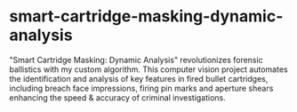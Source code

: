 # smart-cartridge-masking-dynamic-analysis
"Smart Cartridge Masking: Dynamic Analysis" revolutionizes forensic ballistics with my custom algorithm. This computer vision project automates the identification and analysis of key features in fired bullet cartridges, including breach face impressions, firing pin marks and aperture shears enhancing the speed &amp; accuracy of criminal investigations.
